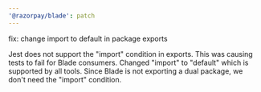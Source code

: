```yaml
---
'@razorpay/blade': patch
---
```


fix: change import to default in package exports

Jest does not support the "import" condition in exports. This was causing tests to fail for Blade consumers. Changed "import" to "default" which is supported by all tools. Since Blade is not exporting a dual package, we don't need the "import" condition.
